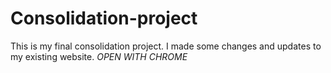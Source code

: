 # Consolidation-project
This is my final consolidation project. I made some changes and updates to my existing website. 
*OPEN WITH CHROME*

